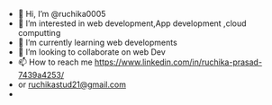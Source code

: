 - 👋 Hi, I’m @ruchika0005
- 👀 I’m interested in  web development,App development ,cloud computting
- 🌱 I’m currently learning web developments 
- 💞️ I’m looking to collaborate on web Dev 
- 📫 How to reach me https://www.linkedin.com/in/ruchika-prasad-7439a4253/
- or ruchikastud21@gmail.com
- 

<!---
ruchika0005/ruchika0005 is a ✨ special ✨ repository because its `README.md` (this file) appears on your GitHub profile.
You can click the Preview link to take a look at your changes.
--->
